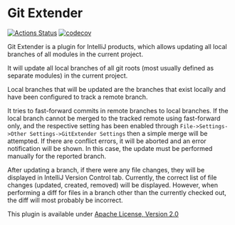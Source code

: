 # Git Extender

[![Actions Status](https://github.com/JChrist/gitextender/workflows/build/badge.svg)](https://github.com/JChrist/gitextender/actions)
[![codecov](https://codecov.io/gh/JChrist/gitextender/branch/main/graph/badge.svg)](https://codecov.io/gh/JChrist/gitextender)

Git Extender is a plugin for IntelliJ products, 
which allows updating all local branches of all modules in the current project.

It will update all local branches of all git roots 
(most usually defined as separate modules) 
in the current project.

Local branches that will be updated are 
the branches that exist locally and have been configured
to track a remote branch.

It tries to fast-forward commits in remote branches to local branches. 
If the local branch cannot be merged to the tracked remote using fast-forward only, 
and the respective setting has been enabled through `File->Settings->Other Settings->GitExtender Settings` then a simple merge will be attempted.
If there are conflict errors, it will be aborted and an error notification will be shown. 
In this case, the update must be performed manually for the reported branch.

After updating a branch, if there were any file changes, they will be displayed in
IntelliJ Version Control tab. 
Currently, the correct list of file changes 
(updated, created, removed) will be displayed. 
However, when performing a diff for files in a branch other than the currently checked
out, the diff will most probably be incorrect.

This plugin is available under [Apache License, Version 2.0](http://www.apache.org/licenses/LICENSE-2.0)
